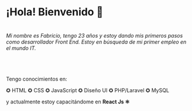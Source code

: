 <h1><b>¡Hola! Bienvenido 👋</b><h1>
<h6>Mi nombre es Fabricio, tengo 23 años y estoy dando mis primeros pasos como desarrollador Front End.
 Estoy en búsqueda de mi primer empleo en el mundo IT.</h6>
<br>
<br>
Tengo conocimientos en:

✪ HTML
✪ CSS
✪ JavaScript
✪ Diseño UI
✪ PHP/Laravel
✪ MySQL

y actualmente estoy capacitándome en  <b>React Js ⚛</b>
<br>


<!--
**FabriBorgobello/fabriborgobello** is a ✨ _special_ ✨ repository because its `README.md` (this file) appears on your GitHub profile.

Here are some ideas to get you started:

- 🔭 I’m currently working on ...
- 🌱 I’m currently learning ...
- 👯 I’m looking to collaborate on ...
- 🤔 I’m looking for help with ...
- 💬 Ask me about ...
- 📫 How to reach me: ...
- 😄 Pronouns: ...
- ⚡ Fun fact: ...
-->
